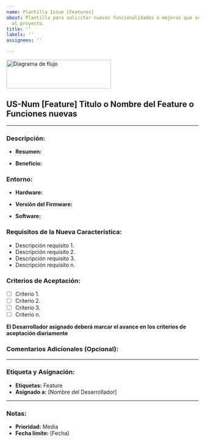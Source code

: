 ```yaml
---
name: Plantilla Issue [Features]
about: Plantilla para solicitar nuevas funcionalidades o mejoras que se desean agregar
  al proyecto.
title: ''
labels: ''
assignees: ''

---
```


<img src="https://didcom.com.mx/wp-content/uploads/2016/12/Didcom-logo.png" alt="Diagrama de flujo" width="274px" height="75px">

## **US-Num [Feature] Titulo o Nombre del Feature o Funciones nuevas**

---

### **Descripción:**

- **Resumen:**
 
- **Beneficio:**
  


### **Entorno:**

- **Hardware:**
  

- **Versión del Firmware:**
 

- **Software:**
 

### **Requisitos de la Nueva Característica:**

- Descripción requisito 1.
- Descripción requisito 2.
- Descripción requisito 3.
- Descripción requisito n.



### **Criterios de Aceptación:**

- [ ] Criterio 1.
- [ ] Criterio 2.
- [ ] Criterio 3.
- [ ] Criterio n.

**El Desarrollador asignado deberá marcar el avance en los criterios de aceptación diariamente**

### **Comentarios Adicionales (Opcional):**



---

### **Etiqueta y Asignación:**

- **Etiquetas:** Feature
- **Asignado a:** [Nombre del Desarrollador]

---

### **Notas:**

- **Prioridad:** Media
- **Fecha límite:** [Fecha]
